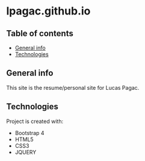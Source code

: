 # lpagac.github.io
## Table of contents
* [General info](#general-info)
* [Technologies](#technologies)

## General info
This site is the resume/personal site for Lucas Pagac.
	
## Technologies
Project is created with:
* Bootstrap 4
* HTML5
* CSS3
* JQUERY
